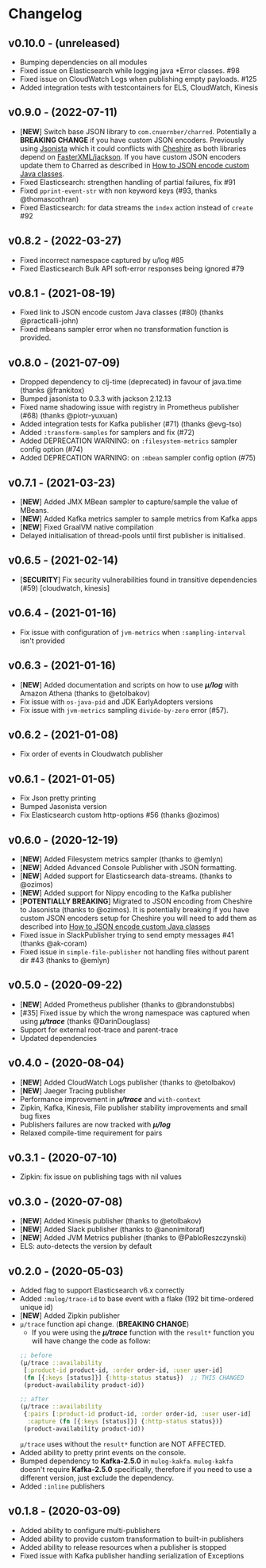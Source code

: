 # Changelog

## v0.10.0 - (unreleased)

  - Bumping dependencies on all modules
  - Fixed issue on Elasticsearch while logging java *Error classes. #98
  - Fixed issue on CloudWatch Logs when publishing empty payloads. #125
  - Added integration tests with testcontainers for ELS, CloudWatch, Kinesis

## v0.9.0 - (2022-07-11)

  - [**NEW**] Switch base JSON library to `com.cnuernber/charred`.
    Potentially a **BREAKING CHANGE** if you have custom JSON
    encoders.  Previously using
    [Jsonista](https://github.com/metosin/jsonista) which it could
    conflicts with [Cheshire](https://github.com/dakrone/cheshire) as
    both libraries depend on
    [FasterXML/jackson](https://github.com/FasterXML/jackson).
    If you have custom JSON encoders update them to Charred as described
    in [How to JSON encode custom Java classes](https://cljdoc.org/d/com.brunobonacci/mulog/CURRENT/doc/howtos/how-to-json-encode-custom-java-classes).
  - Fixed Elasticsearch: strengthen handling of partial failures, fix #91
  - Fixed `pprint-event-str` with non keyword keys (#93, thanks @thomascothran)
  - Fixed Elasticsearch: for data streams the `index` action instead of `create` #92


## v0.8.2 - (2022-03-27)

  - Fixed incorrect namespace captured by u/log #85
  - Fixed Elasticsearch Bulk API soft-error responses being ignored #79

## v0.8.1 - (2021-08-19)

  - Fixed link to JSON encode custom Java classes (#80) (thanks @practicalli-john)
  - Fixed mbeans sampler error when no transformation function is provided.


## v0.8.0 - (2021-07-09)

  - Dropped dependency to clj-time (deprecated) in favour of java.time (thanks @frankitox)
  - Bumped jasonista to 0.3.3 with jackson 2.12.13
  - Fixed name shadowing issue with registry in Prometheus publisher (#68) (thanks @piotr-yuxuan)
  - Added integration tests for Kafka publisher (#71) (thanks @evg-tso)
  - Added `:transform-samples` for samplers and fix (#72)
  - Added DEPRECATION WARNING: on `:filesystem-metrics` sampler config option (#74)
  - Added DEPRECATION WARNING: on `:mbean` sampler config option (#75)


## v0.7.1 - (2021-03-23)

  - [**NEW**] Added JMX MBean sampler to capture/sample the value of MBeans.
  - [**NEW**] Added Kafka metrics sampler to sample metrics from Kafka apps
  - [**NEW**] Fixed GraalVM native compilation
  - Delayed initialisation of thread-pools until first publisher is initialised.


## v0.6.5 - (2021-02-14)

  - [**SECURITY**] Fix security vulnerabilities found in transitive dependencies (#59) [cloudwatch, kinesis]


## v0.6.4 - (2021-01-16)

  - Fix issue with configuration of `jvm-metrics` when `:sampling-interval` isn't provided


## v0.6.3 - (2021-01-16)

  - [**NEW**] Added documentation and scripts on how to use ***μ/log*** with Amazon Athena (thanks to @etolbakov)
  - Fix issue with `os-java-pid` and JDK EarlyAdopters versions
  - Fix issue with `jvm-metrics` sampling `divide-by-zero` error (#57).


## v0.6.2 - (2021-01-08)

  - Fix order of events in Cloudwatch publisher


## v0.6.1 - (2021-01-05)

  - Fix Json pretty printing
  - Bumped Jasonista version
  - Fix Elasticsearch custom http-options #56 (thanks @ozimos)


## v0.6.0 - (2020-12-19)

  - [**NEW**] Added Filesystem metrics sampler (thanks to @emlyn)
  - [**NEW**] Added Advanced Console Publisher with JSON formatting.
  - [**NEW**] Added support for Elasticsearch data-streams. (thanks to @ozimos)
  - [**NEW**] Added support for Nippy encoding to the Kafka publisher
  - [**POTENTIALLY BREAKING**] Migrated to JSON encoding from Cheshire
    to Jasonista (thanks to @ozimos).  It is potentially breaking if
    you have custom JSON encoders setup for Cheshire you will need to
    add them as described into [How to JSON encode custom Java classes](/doc/json-encode.md)
  - Fixed issue in SlackPublisher trying to send empty messages #41 (thanks @ak-coram)
  - Fixed issue in `simple-file-publisher` not handling files without parent dir #43 (thanks to @emlyn)


## v0.5.0 - (2020-09-22)

  - [**NEW**] Added Prometheus publisher (thanks to @brandonstubbs)
  - [#35] Fixed issue by which the wrong namespace was captured when
    using ***μ/trace*** (thanks @DarinDouglass)
  - Support for external root-trace and parent-trace
  - Updated dependencies


## v0.4.0 - (2020-08-04)

  - [**NEW**] Added CloudWatch Logs publisher (thanks to @etolbakov)
  - [**NEW**] Jaeger Tracing publisher
  - Performance improvement in ***μ/trace*** and `with-context`
  - Zipkin, Kafka, Kinesis, File publisher stability improvements and
    small bug fixes
  - Publishers failures are now tracked with ***μ/log***
  - Relaxed compile-time requirement for pairs


## v0.3.1 - (2020-07-10)

  - Zipkin: fix issue on publishing tags with nil values


## v0.3.0 - (2020-07-08)

  - [**NEW**] Added Kinesis publisher (thanks to @etolbakov)
  - [**NEW**] Added Slack publisher (thanks to @anonimitoraf)
  - [**NEW**] Added JVM Metrics publisher (thanks to @PabloReszczynski)
  - ELS: auto-detects the version by default


## v0.2.0 - (2020-05-03)

  - Added flag to support Elasticsearch v6.x correctly
  - Added `:mulog/trace-id` to base event with a flake (192 bit
    time-ordered unique id)
  - [**NEW**] Added Zipkin publisher
  - `μ/trace` function api change. (**BREAKING CHANGE**)
    * If you were using the ***μ/trace*** function
    with the `result*` function you will have change the code as follow:
    ``` Clojure
    ;; before
    (μ/trace ::availability
     [:product-id product-id, :order order-id, :user user-id]
     (fn [{:keys [status]}] {:http-status status})  ;; THIS CHANGED
     (product-availability product-id))

    ;; after
    (μ/trace ::availability
     {:pairs [:product-id product-id, :order order-id, :user user-id]
      :capture (fn [{:keys [status]}] {:http-status status})}
     (product-availability product-id))
    ```
    `μ/trace` uses without the `result*` function are NOT AFFECTED.
  - Added ability to pretty print events on the console.
  - Bumped dependency to **Kafka-2.5.0** in `mulog-kakfa`.
    `mulog-kakfa` doesn't require **Kafka-2.5.0** specifically,
    therefore if you need to use a different version, just exclude
    the dependency.
  - Added `:inline` publishers


## v0.1.8 - (2020-03-09)

  - Added ability to configure multi-publishers
  - Added ability to provide custom transformation to built-in publishers
  - Added ability to release resources when a publisher is stopped
  - Fixed issue with Kafka publisher handling serialization of Exceptions
